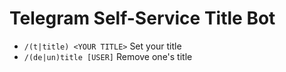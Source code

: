 # Telegram Self-Service Title Bot

- `/(t|title) <YOUR TITLE>` Set your title
- `/(de|un)title [USER]` Remove one's title
